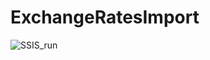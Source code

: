 # ExchangeRatesImport

![SSIS_run](https://user-images.githubusercontent.com/83240320/119403063-b4a99280-bcd5-11eb-8a06-1f7e6626fcf6.gif)
